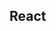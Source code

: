 

<!-- Start src/components/pages/sidebar/login.js -->

## React

<!-- End src/components/pages/sidebar/login.js -->

